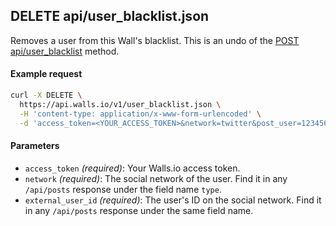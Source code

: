 ## DELETE api/user_blacklist.json

Removes a user from this Wall's blacklist. This is an undo of the [POST api/user_blacklist](#post-apiuser_blacklistjson) method.

#### Example request
```bash
curl -X DELETE \
  https://api.walls.io/v1/user_blacklist.json \
  -H 'content-type: application/x-www-form-urlencoded' \
  -d 'access_token=<YOUR_ACCESS_TOKEN>&network=twitter&post_user=123456'
```

#### Parameters
- `access_token` *(required)*: Your Walls.io access token.
- `network` *(required)*: The social network of the user. Find it in any `/api/posts` response under the field name `type`.
- `external_user_id` *(required)*: The user's ID on the social network. Find it in any `/api/posts` response under the same field name.